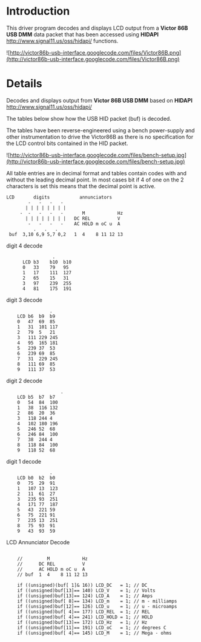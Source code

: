 # Introduction #

This driver program decodes and displays LCD output from a **Victor 86B USB DMM** data packet that has been accessed using **HIDAPI** http://www.signal11.us/oss/hidapi/ functions.

![http://victor86b-usb-interface.googlecode.com/files/Victor86B.png](http://victor86b-usb-interface.googlecode.com/files/Victor86B.png)

# Details #

Decodes and displays output from **Victor 86B USB DMM** based on **HIDAPI** http://www.signal11.us/oss/hidapi/

The tables below show how the USB HID packet (buf) is decoded.

The tables have been reverse-engineered using a bench power-supply and other instrumentation to drive the Victor86B as there is no specification for the LCD control bits contained in the HID packet.

![http://victor86b-usb-interface.googlecode.com/files/bench-setup.jpg](http://victor86b-usb-interface.googlecode.com/files/bench-setup.jpg)

All table entries are in decimal format and tables contain codes with and without the leading decimal point.  In most cases bit if 4 of one on the 2 characters is set this means that the decimal point is active.

```
LCD       digits           annunciators
        -   -   -   - 
       | | | | | | | | 
     -  -   -   -   -       M            Hz  
       | | | | | | | |   DC REL          V
        -   -   -   -    AC HOLD m oC u  A
          .   .   .
 buf  3,10 6,9 5,7 0,2   1  4    8 11 12 13

```

digit 4 decode
```
	             .
      LCD b3	b10  b10
      0   33    79   95   
      1   17	111  127
      2   65	15   31
      3   97	239  255
      4   81	175  191
```

digit 3 decode
```
                .   
    LCD b6	b9  b9
	0   47  69  85  
    1   31	101 117 
    2   79	5   21  
    3   111	229 245 
    4   95	165 181 
    5   239	37  53  
    6   239	69  85  
    7   31	229 245 
    8   111	69  85  
    9   111	37  53  
```

digit 2 decode
```
                    .
    LCD b5	b7  b7
	0   54  84  100
    1   38	116 132
    2   86	20  36
    3   118	244 4
    4   102	180 196
    5   246	52  68
    6   246	84  100
    7   38	244 4
    8   118	84  100
    9   118	52  68
```

digit 1 decode
```
                .
    LCD b0  b2  b0
    0	75	29  91
    1	107	13  123
    2	11	61  27
    3	235	93  251
    4	171	77  187
    5	43	221 59
    6	75	221 91
    7	235	13  251
    8	75	93  91
    9	43	93  59
```

LCD Annunciator Decode
```

	//         M            Hz
	//      DC REL          V  
	//      AC HOLD m oC u  A  
	// buf  1  4    8 11 12 13

	if ((unsigned)(buf[ 1]& 16)) LCD_DC   = 1; // DC
	if ((unsigned)buf[13]== 140) LCD_V    = 1; // Volts
	if ((unsigned)buf[13]== 124) LCD_A    = 1; // Amps
	if ((unsigned)buf[ 8]== 134) LCD_m    = 1; // m - milliamps
	if ((unsigned)buf[12]== 126) LCD_u    = 1; // u - microamps
	if ((unsigned)buf[ 4]== 177) LCD_REL  = 1; // REL
	if ((unsigned)buf[ 4]== 241) LCD_HOLD = 1; // HOLD
	if ((unsigned)buf[13]== 172) LCD_Hz   = 1; // Hz
	if ((unsigned)buf[11]== 191) LCD_oC   = 1; // degrees C
	if ((unsigned)buf[ 4]== 145) LCD_M    = 1; // Mega - ohms
```




























